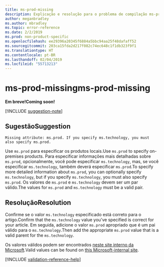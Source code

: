 ```yaml
---
title: ms-prod-missing
description: Explicação e resolução para o problema de compilação ms-prod-missing de Docs
author: meganbradley
ms.author: mbradley
ms.topic: error-reference
ms.date: 2/2/2019
ms.prod: non-product-specific
ms.openlocfilehash: ee29396a20345f6884a5bbc94aa25f48dafaff52
ms.sourcegitcommit: 203ca15fda2d217f082c74ec648c1f1db323f9f1
ms.translationtype: HT
ms.contentlocale: pt-BR
ms.lasthandoff: 02/04/2019
ms.locfileid: "55713213"
---
```

# <a name="ms-prod-missing"></a><span data-ttu-id="a2959-103">ms-prod-missing</span><span class="sxs-lookup"><span data-stu-id="a2959-103">ms-prod-missing</span></span>

<span data-ttu-id="a2959-104">**Em breve!**</span><span class="sxs-lookup"><span data-stu-id="a2959-104">**Coming soon!**</span></span>

[!INCLUDE [suggestion-note](includes/suggestion-note.md)]

## <a name="suggestion"></a><span data-ttu-id="a2959-105">Sugestão</span><span class="sxs-lookup"><span data-stu-id="a2959-105">Suggestion</span></span>

`Missing attribute: ms.prod. If you specify ms.technology, you must also specify ms.prod.`

<span data-ttu-id="a2959-106">Use `ms.prod` para especificar os produtos locais.</span><span class="sxs-lookup"><span data-stu-id="a2959-106">Use `ms.prod` to specify on-premises products.</span></span> <span data-ttu-id="a2959-107">Para especificar informações mais detalhadas sobre `ms.prod`, opcionalmente, você pode especificar `ms.technology`, mas, se você especificar `ms.technology`, também deverá especificar `ms.prod`.</span><span class="sxs-lookup"><span data-stu-id="a2959-107">To specify more detailed information about `ms.prod`, you can optionally specify `ms.technology`, but if you specify `ms.technology`, you must also specify `ms.prod`.</span></span> <span data-ttu-id="a2959-108">Os valores de `ms.prod` e `ms.technology` devem ser um par válido.</span><span class="sxs-lookup"><span data-stu-id="a2959-108">The values for `ms.prod` and `ms.technology` must be a valid pair.</span></span>

## <a name="resolution"></a><span data-ttu-id="a2959-109">Resolução</span><span class="sxs-lookup"><span data-stu-id="a2959-109">Resolution</span></span>

<span data-ttu-id="a2959-110">Confirme se o valor `ms.technology` especificado está correto para o artigo.</span><span class="sxs-lookup"><span data-stu-id="a2959-110">Confirm that the `ms.technology` value you've specified is correct for your article.</span></span> <span data-ttu-id="a2959-111">Em seguida, adicione o valor `ms.prod` apropriado que é um pai válido para o `ms.technology`.</span><span class="sxs-lookup"><span data-stu-id="a2959-111">Then add the appropriate `ms.prod` value that is a valid parent for the `ms.technology`.</span></span>

<span data-ttu-id="a2959-112">Os valores válidos podem ser encontrados [neste site interno da Microsoft](https://docsmetadatatool.azurewebsites.net/whitelists).</span><span class="sxs-lookup"><span data-stu-id="a2959-112">Valid values can be found on [this Microsoft-internal site](https://docsmetadatatool.azurewebsites.net/whitelists).</span></span>

<!--make sure to add this file to your includes folder and verify the path-->
[!INCLUDE [validation-reference-help](includes/validation-reference-help.md)]

